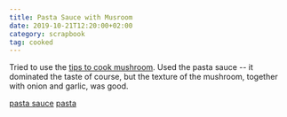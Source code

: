 ```yaml
---
title: Pasta Sauce with Musroom
date: 2019-10-21T12:20:00+02:00
category: scrapbook
tag: cooked
---
```


Tried to use the [tips to cook mushroom](2019-10-21-12-13).
Used the pasta sauce -- it dominated the taste of course, but the texture of the mushroom, together with onion and garlic, was good.

[pasta sauce](./2019-10-21-12-20_IMG_2398.JPG)
[pasta](./2019-10-21-12-20_IMG_2411.JPG)